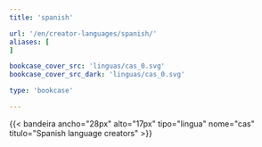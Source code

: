 ```yaml
---
title: 'spanish'

url: '/en/creator-languages/spanish/'
aliases: [
]

bookcase_cover_src: 'linguas/cas_0.svg'
bookcase_cover_src_dark: 'linguas/cas_0.svg'

type: 'bookcase'

---
```

{{< bandeira ancho="28px" alto="17px" tipo="lingua" nome="cas" titulo="Spanish language creators" >}}
